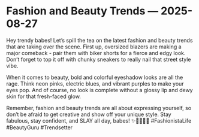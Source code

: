 # Fashion and Beauty Trends — 2025-08-27

Hey trendy babes! Let’s spill the tea on the latest fashion and beauty trends that are taking over the scene. First up, oversized blazers are making a major comeback - pair them with biker shorts for a fierce and edgy look. Don’t forget to top it off with chunky sneakers to really nail that street style vibe.

When it comes to beauty, bold and colorful eyeshadow looks are all the rage. Think neon pinks, electric blues, and vibrant purples to make your eyes pop. And of course, no look is complete without a glossy lip and dewy skin for that fresh-faced glow.

Remember, fashion and beauty trends are all about expressing yourself, so don’t be afraid to get creative and show off your unique style. Stay fabulous, stay confident, and SLAY all day, babes! ✨💅🏼💄👠 #FashionistaLife #BeautyGuru #Trendsetter